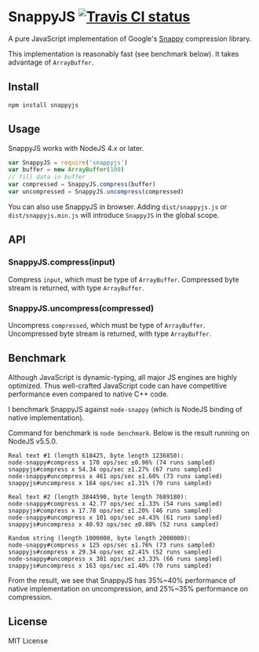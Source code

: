 # SnappyJS [![Travis CI status](https://travis-ci.org/zhipeng-jia/snappyjs.svg?branch=master)](https://travis-ci.org/zhipeng-jia/snappyjs)
A pure JavaScript implementation of Google's [Snappy](https://github.com/google/snappy) compression library.

This implementation is reasonably fast (see benchmark below). It takes advantage of `ArrayBuffer`.

## Install

~~~
npm install snappyjs
~~~

## Usage

SnappyJS works with NodeJS 4.x or later.
~~~javascript
var SnappyJS = require('snappyjs')
var buffer = new ArrayBuffer(100)
// fill data in buffer
var compressed = SnappyJS.compress(buffer)
var uncompressed = SnappyJS.uncompress(compressed)
~~~

You can also use SnappyJS in browser. Adding `dist/snappyjs.js` or `dist/snappyjs.min.js` will introduce `SnappyJS` in the global scope.

## API

### SnappyJS.compress(input)

Compress `input`, which must be type of `ArrayBuffer`. Compressed byte stream is returned, with type `ArrayBuffer`.

### SnappyJS.uncompress(compressed)

Uncompress `compressed`, which must be type of `ArrayBuffer`. Uncompressed byte stream is returned, with type `ArrayBuffer`.

## Benchmark

Although JavaScript is dynamic-typing, all major JS engines are highly optimized.
Thus well-crafted JavaScript code can have competitive performance even compared to native C++ code.

I benchmark SnappyJS against `node-snappy` (which is NodeJS binding of native implementation).

Command for benchmark is `node benchmark`. Below is the result running on NodeJS v5.5.0.

~~~
Real text #1 (length 618425, byte length 1236850):
node-snappy#compress x 170 ops/sec ±0.96% (74 runs sampled)
snappyjs#compress x 54.34 ops/sec ±1.27% (67 runs sampled)
node-snappy#uncompress x 461 ops/sec ±1.60% (73 runs sampled)
snappyjs#uncompress x 164 ops/sec ±1.31% (70 runs sampled)

Real text #2 (length 3844590, byte length 7689180):
node-snappy#compress x 42.77 ops/sec ±1.33% (54 runs sampled)
snappyjs#compress x 17.78 ops/sec ±1.20% (46 runs sampled)
node-snappy#uncompress x 101 ops/sec ±4.43% (61 runs sampled)
snappyjs#uncompress x 40.93 ops/sec ±0.88% (52 runs sampled)

Random string (length 1000000, byte length 2000000):
node-snappy#compress x 125 ops/sec ±1.76% (73 runs sampled)
snappyjs#compress x 29.34 ops/sec ±2.41% (52 runs sampled)
node-snappy#uncompress x 381 ops/sec ±3.33% (66 runs sampled)
snappyjs#uncompress x 163 ops/sec ±1.40% (70 runs sampled)
~~~

From the result, we see that SnappyJS has 35%~40% performance of native implementation on uncompression,
and 25%~35% performance on compression.

## License

MIT License
